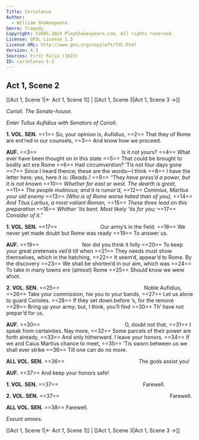 ```yaml
---
Title: Coriolanus
Author: 
  - William Shakespeare
Genre: Tragedy
Copyright: ©2005-2024 PlayShakespeare.com. All rights reserved.
License: GFDL License 1.3
License URL: http://www.gnu.org/copyleft/fdl.html
Version: 4.3
Sources: First Folio (1623)
ID: coriolanus-1-2
---
```


## Act 1, Scene 2
[[Act 1, Scene 1|← Act 1, Scene 1]] | [[Act 1, Scene 3|Act 1, Scene 3 →]]

*Corioli. The Senate-house.*

*Enter Tullus Aufidius with Senators of Corioli.*

**1. VOL. SEN.**
==1== So, your opinion is, Aufidius,
==2== That they of Rome are ent’red in our counsels,
==3== And know how we proceed.

**AUF.**
==3==                 Is it not yours?
==4== What ever have been thought on in this state
==5== That could be brought to bodily act ere Rome
==6== Had circumvention? ’Tis not four days gone
==7== Since I heard thence; these are the words—I think
==8== I have the letter here; yes, here it is:
*(Reads.)*
==9== *“They have press’d a power, but it is not known*
==10== *Whether for east or west. The dearth is great,*
==11== *The people mutinous; and it is rumor’d,*
==12== *Cominius, Martius your old enemy*
==13== *(Who is of Rome worse hated than of you),*
==14== *And Titus Lartius, a most valiant Roman,*
==15== *These three lead on this preparation*
==16== *Whither ’tis bent. Most likely ’tis for you;*
==17== *Consider of it.”*

**1. VOL. SEN.**
==17==         Our army’s in the field.
==18== We never yet made doubt but Rome was ready
==19== To answer us.

**AUF.**
==19==         Nor did you think it folly
==20== To keep your great pretenses veil’d till when
==21== They needs must show themselves, which in the hatching,
==22== It seem’d, appear’d to Rome. By the discovery
==23== We shall be shorten’d in our aim, which was
==24== To take in many towns ere (almost) Rome
==25== Should know we were afoot.

**2. VOL. SEN.**
==25==                 Noble Aufidius,
==26== Take your commission, hie you to your bands,
==27== Let us alone to guard Corioles.
==28== If they set down before ’s, for the remove
==29== Bring up your army; but, I think, you’ll find
==30== Th’ have not prepar’d for us.

**AUF.**
==30==                 O, doubt not that,
==31== I speak from certainties. Nay more,
==32== Some parcels of their power are forth already,
==33== And only hitherward. I leave your honors.
==34== If we and Caius Martius chance to meet,
==35== ’Tis sworn between us we shall ever strike
==36== Till one can do no more.

**ALL VOL. SEN.**
==36==               The gods assist you!

**AUF.**
==37== And keep your honors safe!

**1. VOL. SEN.**
==37==                 Farewell.

**2. VOL. SEN.**
==37==                      Farewell.

**ALL VOL. SEN.**
==38== Farewell.

*Exeunt omnes.*

[[Act 1, Scene 1|← Act 1, Scene 1]] | [[Act 1, Scene 3|Act 1, Scene 3 →]]